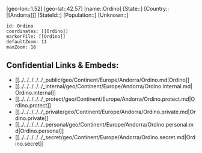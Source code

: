 ﻿---
location: [42.57,1.52]
mapzoom: [7,12] 
mapmarker: city 
type: City
tags:
- geo/City


SpocWebEntityId: 33127
isDeleted: false
confidential: public

---
[geo-lon::1.52]
[geo-lat::42.57]
[name::Ordino]
[State::]
[Country::[[Andorra]]]
[StateId::]
[Population::]
[Unknown::]


```leaflet
id: Ordino
coordinates: [[Ordino]]
markerFile: [[Ordino]]
defaultZoom: 11 
maxZoom: 18
```


## Confidential Links & Embeds: 
- [[../../../../../_public/geo/Continent/Europe/Andorra/Ordino.md|Ordino]] 
- [[../../../../../_internal/geo/Continent/Europe/Andorra/Ordino.internal.md|Ordino.internal]] 
- [[../../../../../_protect/geo/Continent/Europe/Andorra/Ordino.protect.md|Ordino.protect]] 
- [[../../../../../_private/geo/Continent/Europe/Andorra/Ordino.private.md|Ordino.private]] 
- [[../../../../../_personal/geo/Continent/Europe/Andorra/Ordino.personal.md|Ordino.personal]] 
- [[../../../../../_secret/geo/Continent/Europe/Andorra/Ordino.secret.md|Ordino.secret]] 
